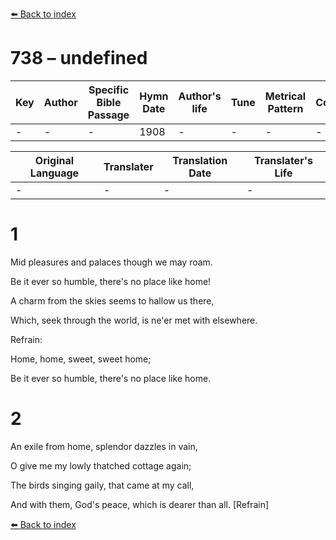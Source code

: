 [⬅️ Back to index](../README.md)

# 738 – undefined

Key | Author   | Specific Bible Passage     |Hymn Date |Author's life |Tune |Metrical Pattern   |Composer/Source
-- | --------- | ---------------------------|----------|--------------|-----|-------------------|-------------  
- |- |- |1908 |- |- |- |-

Original Language | Translater | Translation Date   | Translater's Life  
----------------- | --------- | --------------------|-------------     
\- |- |- |-




# 1

Mid pleasures and palaces though we may roam.

Be it ever so humble, there's no place like home!

A charm from the skies seems to hallow us there,

Which, seek through the world, is ne'er met with elsewhere.



Refrain:

Home, home, sweet, sweet home;

Be it ever so humble, there's no place like home.



# 2

An exile from home, splendor dazzles in vain,

O give me my lowly thatched cottage again;

The birds singing gaily, that came at my call,

And with them, God's peace, which is dearer than all.  [Refrain]

[⬅️ Back to index](../README.md)
